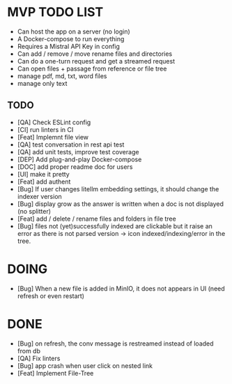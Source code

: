 # MVP TODO LIST

- Can host the app on a server (no login)
- A Docker-compose to run everything
- Requires a Mistral API Key in config
- Can add / remove / move rename files and directories
- Can do a one-turn request and get a streamed request
- Can open files + passage from reference or file tree
- manage pdf, md, txt, word files
- manage only text

## TODO

- [QA] Check ESLint config
- [CI] run linters in CI
- [Feat] Implemnt file view
- [QA] test conversation in rest api test
- [QA] add unit tests, improve test coverage
- [DEP] Add plug-and-play Docker-compose
- [DOC] add proper readme doc for users
- [UI] make it pretty
- [Feat] add authent
- [Bug] If user changes litellm embedding settings, it should change the indexer version
- [Bug] display grow as the answer is written when a doc is not displayed (no splitter)
- [Feat] add / delete / rename files and folders in file tree
- [Bug] files not (yet)successfully indexed are clickable but it raise an error as there is not parsed version -> icon indexed/indexing/error in the tree.

# DOING

- [Bug] When a new file is added in MinIO, it does not appears in UI (need refresh or even restart)

# DONE

- [Bug] on refresh, the conv message is restreamed instead of loaded from db
- [QA] Fix linters
- [Bug] app crash when user click on nested link
- [Feat] Implement File-Tree
